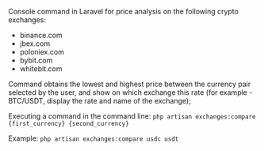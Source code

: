 Console command in Laravel for price analysis on the following crypto exchanges:
- binance.com
- jbex.com
- poloniex.com
- bybit.com
- whitebit.com

Command obtains the lowest and highest price between the currency pair selected by the user, and show on which exchange this rate (for example - BTC/USDT, display the rate and name of the exchange);

Executing a command in the command line:
`php artisan exchanges:compare {first_currency} {second_currency}`

Example:
`php artisan exchanges:compare usdc usdt`
